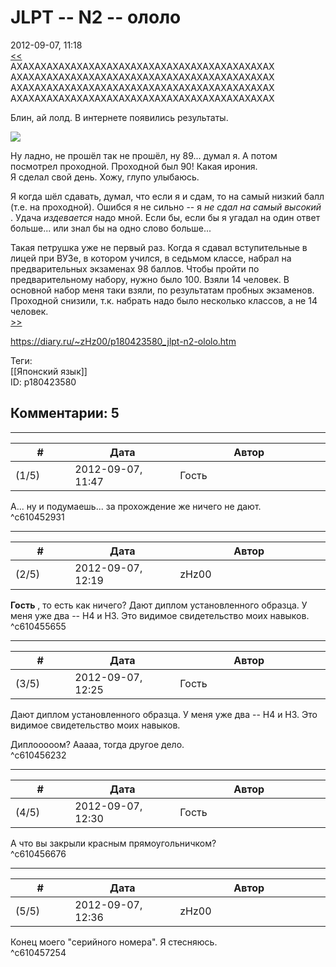 JLPT -- N2 -- ололо
===================

  
2012-09-07, 11:18  
  [<<](JLPT%20--%20N2%20--%20сдача)    
 АХАХАХАХАХАХАХАХАХАХАХАХАХАХАХАХАХАХАХАХАХАХ   
 АХАХАХАХАХАХАХАХАХАХАХАХАХАХАХАХАХАХАХАХАХАХ   
 АХАХАХАХАХАХАХАХАХАХАХАХАХАХАХАХАХАХАХАХАХАХ   
 АХАХАХАХАХАХАХАХАХАХАХАХАХАХАХАХАХАХАХАХАХАХ   
   
 Блин, ай лолд. В интернете появились результаты.   
   
  ![](http://s017.radikal.ru/i426/1209/cc/7310ad457e0f.png)    
   
 Ну ладно, не прошёл так не прошёл, ну 89... думал я. А потом посмотрел проходной. Проходной был 90! Какая ирония.   
 Я сделал свой день. Хожу, глупо улыбаюсь.   
   
 Я когда шёл сдавать, думал, что если я и сдам, то на самый низкий балл (т.е. на проходной). Ошибся я не сильно -- я  *не сдал на самый высокий*  . Удача  *издевается*  надо мной. Если бы, если бы я угадал на один ответ больше... или знал бы на одно слово больше...   
   
 Такая петрушка уже не первый раз. Когда я сдавал вступительные в лицей при ВУЗе, в котором учился, в седьмом классе, набрал на предварительных экзаменах 98 баллов. Чтобы пройти по предварительному набору, нужно было 100. Взяли 14 человек.  В основной набор меня таки взяли, по результатам пробных экзаменов. Проходной снизили, т.к. набрать надо было несколько классов, а не 14 человек.    
  [>>](JLPT%20--%20N2%20(дубль%20два)%20--%20регистрация)    
  
<https://diary.ru/~zHz00/p180423580_jlpt-n2-ololo.htm>  
  
Теги:  
[[Японский язык]]  
ID: p180423580  


Комментарии: 5
--------------

  


---



|         #         |              Дата              |                     Автор                     |           ID           |
| --- | --- | --- | --- |
| (1/5) | 2012-09-07, 11:47 | Гость | c610452931 |

  
 А... ну и подумаешь... за прохождение же ничего не дают.   
 ^c610452931

---



|         #         |              Дата              |                     Автор                     |           ID           |
| --- | --- | --- | --- |
| (2/5) | 2012-09-07, 12:19 | zHz00 | c610455655 |

  
  **Гость**  , то есть как ничего? Дают диплом установленного образца. У меня уже два -- Н4 и Н3. Это видимое свидетельство моих навыков.   
 ^c610455655

---



|         #         |              Дата              |                     Автор                     |           ID           |
| --- | --- | --- | --- |
| (3/5) | 2012-09-07, 12:25 | Гость | c610456232 |

  
  Дают диплом установленного образца. У меня уже два -- Н4 и Н3. Это видимое свидетельство моих навыков.    
   
 Диплооооом? Ааааа, тогда другое дело.   
 ^c610456232

---



|         #         |              Дата              |                     Автор                     |           ID           |
| --- | --- | --- | --- |
| (4/5) | 2012-09-07, 12:30 | Гость | c610456676 |

  
 А что вы закрыли красным прямоугольничком?   
 ^c610456676

---



|         #         |              Дата              |                     Автор                     |           ID           |
| --- | --- | --- | --- |
| (5/5) | 2012-09-07, 12:36 | zHz00 | c610457254 |

  
 Конец моего "серийного номера". Я стесняюсь.   
 ^c610457254